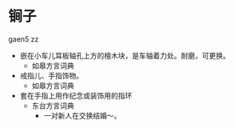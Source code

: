 



# 锏子
gaen5 zz
+ 嵌在小车儿耳板轴孔上方的檀木块，是车轴着力处。耐磨，可更换。
  * 如皋方言词典
+ 戒指儿、手指饰物。
  * 如皋方言词典
+ 套在手指上用作纪念或装饰用的指环
  * 东台方言词典
    - 一对新人在交换结婚～。
